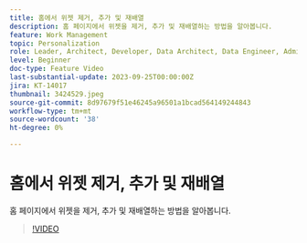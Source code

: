 ```yaml
---
title: 홈에서 위젯 제거, 추가 및 재배열
description: 홈 페이지에서 위젯을 제거, 추가 및 재배열하는 방법을 알아봅니다.
feature: Work Management
topic: Personalization
role: Leader, Architect, Developer, Data Architect, Data Engineer, Admin, User
level: Beginner
doc-type: Feature Video
last-substantial-update: 2023-09-25T00:00:00Z
jira: KT-14017
thumbnail: 3424529.jpeg
source-git-commit: 8d97679f51e46245a96501a1bcad564149244843
workflow-type: tm+mt
source-wordcount: '38'
ht-degree: 0%

---
```



# 홈에서 위젯 제거, 추가 및 재배열

홈 페이지에서 위젯을 제거, 추가 및 재배열하는 방법을 알아봅니다.

>[!VIDEO](https://video.tv.adobe.com/v/3424529/?quality=12&learn=on)
